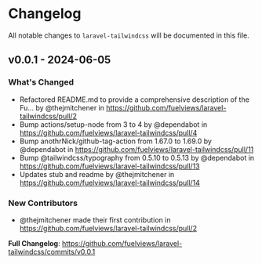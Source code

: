 # Changelog

All notable changes to `laravel-tailwindcss` will be documented in this file.

## v0.0.1 - 2024-06-05

### What's Changed

* Refactored README.md to provide a comprehensive description of the Fu… by @thejmitchener in https://github.com/fuelviews/laravel-tailwindcss/pull/2
* Bump actions/setup-node from 3 to 4 by @dependabot in https://github.com/fuelviews/laravel-tailwindcss/pull/4
* Bump anothrNick/github-tag-action from 1.67.0 to 1.69.0 by @dependabot in https://github.com/fuelviews/laravel-tailwindcss/pull/11
* Bump @tailwindcss/typography from 0.5.10 to 0.5.13 by @dependabot in https://github.com/fuelviews/laravel-tailwindcss/pull/13
* Updates stub and readme by @thejmitchener in https://github.com/fuelviews/laravel-tailwindcss/pull/14

### New Contributors

* @thejmitchener made their first contribution in https://github.com/fuelviews/laravel-tailwindcss/pull/2

**Full Changelog**: https://github.com/fuelviews/laravel-tailwindcss/commits/v0.0.1
